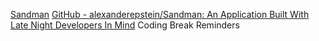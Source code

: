 
[Sandman](https://alexanderepstein.github.io/Sandman/)
[GitHub - alexanderepstein/Sandman: An Application Built With Late Night Developers In Mind](https://github.com/alexanderepstein/Sandman)
Coding Break Reminders
